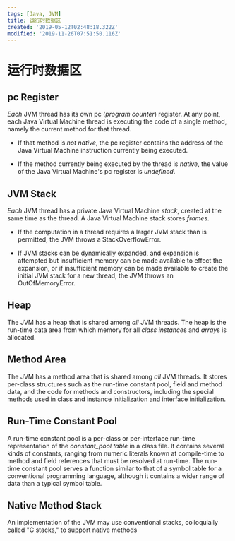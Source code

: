 ```yaml
---
tags: [Java, JVM]
title: 运行时数据区
created: '2019-05-12T02:48:18.322Z'
modified: '2019-11-26T07:51:50.116Z'
---
```


# 运行时数据区

## pc Register

 *Each* JVM thread has its own pc (*program counter*) register. At any point, each Java Virtual Machine thread is executing the code of a single method, namely the current method for that thread. 
 
 - If that method is *not native*, the pc register contains the address of the Java Virtual Machine instruction currently being executed. 

 - If the method currently being executed by the thread is *native*, the value of the Java Virtual Machine's pc register is *undefined*. 

## JVM Stack

*Each* JVM thread has a private Java Virtual Machine *stack*, created at the same time as the thread. A Java Virtual Machine stack stores *frame*s.

- If the computation in a thread requires a larger JVM stack than is permitted, the JVM throws a StackOverflowError.

- If JVM stacks can be dynamically expanded, and expansion is attempted but insufficient memory can be made available to effect the expansion, or if insufficient memory can be made available to create the initial JVM stack for a new thread, the JVM throws an OutOfMemoryError.

## Heap

The JVM has a heap that is shared among *all* JVM threads. The heap is the run-time data area from which memory for all *class instance*s and *array*s is allocated.

## Method Area

The JVM has a method area that is shared among *all* JVM threads. It stores per-class structures such as the run-time constant pool, field and method data, and the code for methods and constructors, including the special methods used in class and instance initialization and interface initialization.

## Run-Time Constant Pool

A run-time constant pool is a per-class or per-interface run-time representation of the *constant_pool table* in a class file. It contains several kinds of constants, ranging from numeric literals known at compile-time to method and field references that must be resolved at run-time. The run-time constant pool serves a function similar to that of a symbol table for a conventional programming language, although it contains a wider range of data than a typical symbol table.

## Native Method Stack

An implementation of the JVM may use conventional stacks, colloquially called "C stacks," to support native methods
